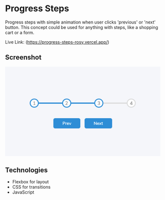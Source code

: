 # Progress Steps

Progress steps with simple animation when user clicks 'previous' or 'next' button. This concept could be used for anything with steps, like a shopping cart or a form.

Live Link: (https://progress-steps-rosy.vercel.app/)

## Screenshot

![Example screenshot](./progress-steps-screenshot.png)

## Technologies

- Flexbox for layout
- CSS for transitions
- JavaScript
